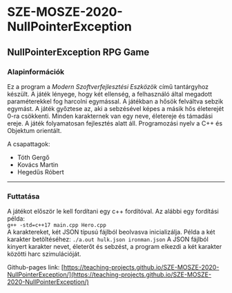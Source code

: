 # SZE-MOSZE-2020-NullPointerException

## NullPointerException RPG Game
### Alapinformációk
Ez a program a *Modern Szoftverfejlesztési Eszközök* című tantárgyhoz készült. A játék lényege, hogy két ellenség, a felhasználó által megadott paraméterekkel fog harcolni egymással. A játékban a hősök felváltva sebzik egymást. A játék győztese az, aki a sebzésével képes a másik hős életerejét 0-ra csökkenti. Minden karakternek van egy neve, életereje és támadási ereje. A játék folyamatosan fejlesztés alatt áll.
Programozási nyelv a C++ és Objektum orientált.

A csapattagok:
- Tóth Gergő
- Kovács Martin
- Hegedűs Róbert

------------


### Futtatása
A játékot először le kell fordítani egy c++ fordítóval. Az alábbi egy fordítási példa:<br>
    `g++ -std=c++17 main.cpp Hero.cpp` <br>
A karaktereket, két JSON típusú fájlból beolvasva inicializálja.
Példa a két karakter betöltéséhez:
`./a.out hulk.json ironman.json`
A JSON fájlból kinyert karakter nevet, életerőt és sebzést, a program elkezdi a két karakter közötti harc szimulációját.

Github-pages link:
[https://teaching-projects.github.io/SZE-MOSZE-2020-NullPointerException/](https://teaching-projects.github.io/SZE-MOSZE-2020-NullPointerException/)
